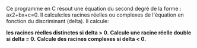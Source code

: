 
Ce programme en C résout une équation du second degré de la forme : ax2+bx+c=0.
Il calcule:les racines réelles ou complexes de l'équation en fonction du discriminant (delta).
Il calcule: 

**les racines réelles distinctes si delta > 0.**
**Calcule une racine réelle double si delta = 0.**
**Calcule des racines complexes si delta < 0.**
